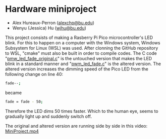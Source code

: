 # Hardware miniproject
* Alex Hureaux-Perron (alexchp@bu.edu)
* Wenyu (Jessica) Hu (wjhu@bu.edu)

This project consists of making a Rasberry Pi Pico microcontroller's LED blink. For this to happen on a computer with the Windows system, Windows Subsystem for Linux (WSL) was used. After clonning the GitHub repository to WSL, "cmake" must also be built in order to compile codes. The C code "[pmw_led_fade_original.c](https://github.com/lex-HP/2022-hw-mini/blob/main/src/pwm/led_fade/pwm_led_fade_original.c)" is the untouched version that makes the LED blink in a standard manner and "[pwm_led_fade.c](https://github.com/lex-HP/2022-hw-mini/blob/main/src/pwm/led_fade/pwm_led_fade.c)" is the altered version.  The altered version increases the dimming speed of the Pico LED from the following change on line 40:

```sh
fade--;
```
became 
```sh
fade = fade - 50;
```
Therefore the LED dims 50 times faster. Which to the human eye, seems to gradually light up and suddenly switch off.

The original and altered version are running side by side in this video: [MiniProject.mp4](https://github.com/lex-HP/2022-hw-mini/blob/main/MiniProject.mp4)

